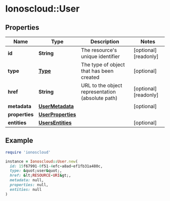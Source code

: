 # Ionoscloud::User

## Properties

| Name | Type | Description | Notes |
| ---- | ---- | ----------- | ----- |
| **id** | **String** | The resource&#39;s unique identifier | [optional][readonly] |
| **type** | [**Type**](Type.md) | The type of object that has been created | [optional] |
| **href** | **String** | URL to the object representation (absolute path) | [optional][readonly] |
| **metadata** | [**UserMetadata**](UserMetadata.md) |  | [optional] |
| **properties** | [**UserProperties**](UserProperties.md) |  |  |
| **entities** | [**UsersEntities**](UsersEntities.md) |  | [optional] |

## Example

```ruby
require 'ionoscloud'

instance = Ionoscloud::User.new(
  id: 15f67991-0f51-4efc-a8ad-ef1fb31a480c,
  type: &quot;user&quot;,
  href: &lt;RESOURCE-URI&gt;,
  metadata: null,
  properties: null,
  entities: null
)
```

